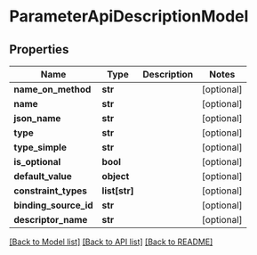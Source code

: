 # ParameterApiDescriptionModel


## Properties
Name | Type | Description | Notes
------------ | ------------- | ------------- | -------------
**name_on_method** | **str** |  | [optional] 
**name** | **str** |  | [optional] 
**json_name** | **str** |  | [optional] 
**type** | **str** |  | [optional] 
**type_simple** | **str** |  | [optional] 
**is_optional** | **bool** |  | [optional] 
**default_value** | **object** |  | [optional] 
**constraint_types** | **list[str]** |  | [optional] 
**binding_source_id** | **str** |  | [optional] 
**descriptor_name** | **str** |  | [optional] 

[[Back to Model list]](../README.md#documentation-for-models) [[Back to API list]](../README.md#documentation-for-api-endpoints) [[Back to README]](../README.md)


